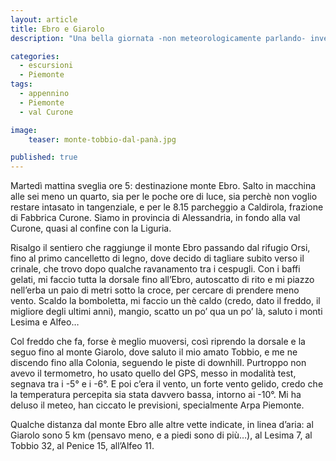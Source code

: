 ```yaml
---
layout: article
title: Ebro e Giarolo
description: "Una bella giornata -non meteorologicamente parlando- invernale sul crinale tra val Curone e val Borbera."

categories:
  - escursioni
  - Piemonte
tags: 
  - appennino
  - Piemonte
  - val Curone

image:
	teaser: monte-tobbio-dal-panà.jpg

published: true
---
```

Martedì mattina sveglia ore 5: destinazione monte Ebro. Salto in macchina alle sei meno un quarto, sia per le poche ore di luce, sia perchè non voglio restare intasato in tangenziale, e per le 8.15 parcheggio a Caldirola, frazione di Fabbrica Curone. Siamo in provincia di Alessandria, in fondo alla val Curone, quasi al confine con la Liguria.

Risalgo il sentiero che raggiunge il monte Ebro passando dal rifugio Orsi, fino al primo cancelletto di legno, dove decido di tagliare subito verso il crinale, che trovo dopo qualche ravanamento tra i cespugli.
Con i baffi gelati, mi faccio tutta la dorsale fino all’Ebro, autoscatto di rito e mi piazzo nell’erba un paio di metri sotto la croce, per cercare di prendere meno vento.
Scaldo la bomboletta, mi faccio un thè caldo (credo, dato il freddo, il migliore degli ultimi anni), mangio, scatto un po’ qua un po’ là, saluto i monti Lesima e Alfeo…

Col freddo che fa, forse è meglio muoversi, così riprendo la dorsale e la seguo fino al monte Giarolo, dove saluto il mio amato Tobbio, e me ne discendo fino alla Colonia, seguendo le piste di downhill.
Purtroppo non avevo il termometro, ho usato quello del GPS, messo in modalità test, segnava tra i -5° e i -6°. E poi c’era il vento, un forte vento gelido, credo che la temperatura percepita sia stata davvero bassa, intorno ai -10°.
Mi ha deluso il meteo, han ciccato le previsioni, specialmente Arpa Piemonte.

Qualche distanza dal monte Ebro alle altre vette indicate, in linea d’aria: al Giarolo sono 5 km (pensavo meno, e a piedi sono di più…), al Lesima 7, al Tobbio 32, al Penice 15, all’Alfeo 11.
